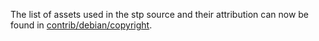 The list of assets used in the stp source and their attribution can now be found in [contrib/debian/copyright](../contrib/debian/copyright).
